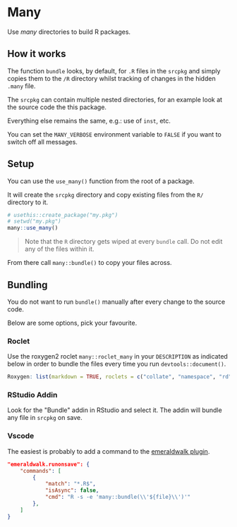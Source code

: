 # Many

Use _many_ directories to build R packages.

## How it works

The function `bundle` looks, by default, for
`.R` files in the `srcpkg` and simply copies
them to the `/R` directory whilst tracking of 
changes in the hidden `.many` file.

The `srcpkg` can contain multiple nested directories,
for an example look at the source code the this package.

Everything else remains the same, e.g.: use of `inst`, etc.

You can set the `MANY_VERBOSE` environment variable to `FALSE` if 
you want to switch off all messages.

## Setup

You can use the `use_many()` function from the root of 
a package.

It will create the `srcpkg` directory and copy existing files
from the `R/` directory to it.

```r
# usethis::create_package("my.pkg")
# setwd("my.pkg")
many::use_many()
```

> Note that the `R` directory gets wiped at every `bundle`
call. Do not edit any of the files within it.

From there call `many::bundle()` to copy your files across.

## Bundling

You do not want to run `bundle()` manually after every change to the 
source code.

Below are some options, pick your favourite.

### Roclet

Use the roxygen2 roclet `many::roclet_many` in your `DESCRIPTION` as indicated
below in order to bundle the files every time you run `devtools::document()`.

```r
Roxygen: list(markdown = TRUE, roclets = c("collate", "namespace", "rd", "many::roclet_many"))
```

### RStudio Addin

Look for the "Bundle" addin in RStudio and select it.
The addin will bundle any file in `srcpkg` on save.

### Vscode

The easiest is probably to add a command to the 
[emeraldwalk plugin](https://marketplace.visualstudio.com/items?itemName=emeraldwalk.RunOnSave).

```json
"emeraldwalk.runonsave": {
	"commands": [
		{
			"match": "*.R$",
			"isAsync": false,
			"cmd": "R -s -e 'many::bundle(\\'${file}\\')'"
		},
	]
}
```
